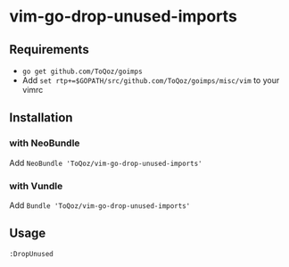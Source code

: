 # vim-go-drop-unused-imports

## Requirements

- `go get github.com/ToQoz/goimps`
- Add `set rtp+=$GOPATH/src/github.com/ToQoz/goimps/misc/vim` to your vimrc

## Installation

### with NeoBundle

Add `NeoBundle 'ToQoz/vim-go-drop-unused-imports'`

### with Vundle

Add `Bundle 'ToQoz/vim-go-drop-unused-imports'`

## Usage

```
:DropUnused
```
